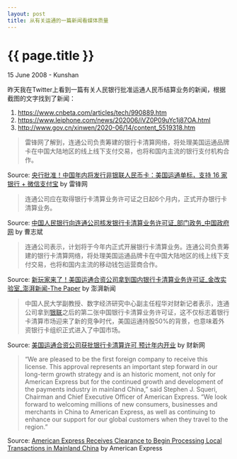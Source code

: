 ```yaml
---
layout: post
title: 从有关运通的一篇新闻看媒体质量
---
```


{{ page.title }}
================
<p class="meta">15 June 2008 - Kunshan</p>

昨天我在Twitter上看到一篇有关人民银行批准运通人民币结算业务的新闻，根据截图的文字找到了新闻：

1. https://www.cnbeta.com/articles/tech/990889.htm
2. https://www.leiphone.com/news/202006/iVZ0P09uYc1j87OA.html
3. http://www.gov.cn/xinwen/2020-06/14/content_5519318.htm

> 雷锋网了解到，连通公司负责筹建的银行卡清算网络，将处理美国运通品牌卡在中国大陆地区的线上线下支付交易，也将和国内主流的银行支付机构合作。

Source: [央行批准！中国年内将发行非银联人民币卡：美国运通单标，支持 16 家银行 + 微信支付宝](https://www.leiphone.com/news/202006/iVZ0P09uYc1j87OA.html) by 雷锋网

> 连通公司应在取得银行卡清算业务许可证之日起6个月内，正式开办银行卡清算业务。

Source: [中国人民银行向连通公司核发银行卡清算业务许可证\_部门政务\_中国政府网](http://www.gov.cn/xinwen/2020-06/14/content_5519318.htm) by 曹志斌

> 连通公司表示，计划将于今年内正式开展银行卡清算业务。连通公司负责筹建的银行卡清算网络，将处理美国运通品牌卡在中国大陆地区的线上线下支付交易，也将和国内主流的移动钱包运营商合作。

Source: [新玩家来了！美国运通合资公司拿到国内银行卡清算业务许可证\_金改实验室\_澎湃新闻-The Paper](https://www.thepaper.cn/newsDetail_forward_7830119) by 澎湃新闻

> 中国人民大学副教授、数字经济研究中心副主任程华对财新记者表示，连通公司拿到[银联](http://www.caixin.com/hot/yinlian.html)之后的第二张中国银行卡清算业务许可证，这不仅标志着银行卡清算市场迎来了新的竞争时代，美国运通持股50%的背景，也意味着外资银行卡组织正式进入了中国市场。

Source: [美国运通合资公司获批银行卡清算许可 预计年内开业](http://finance.caixin.com/2020-06-13/101566953.html) by 财新网

> “We are pleased to be the first foreign company to receive this license. This approval represents an important step forward in our long-term growth strategy and is an historic moment, not only for American Express but for the continued growth and development of the payments industry in mainland China,” said Stephen J. Squeri, Chairman and Chief Executive Officer of American Express. “We look forward to welcoming millions of new consumers, businesses and merchants in China to American Express, as well as continuing to enhance our support for our global customers when they travel to the region.”

Source: [American Express Receives Clearance to Begin Processing Local Transactions in Mainland China](https://about.americanexpress.com/press-release/greater-china-mainland-china-taiwan-and-hong-kong/american-express-receives-clearance) by American Express
